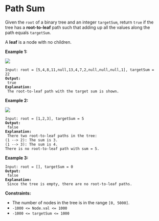 # Path Sum



Given the `root` of a binary tree and an integer `targetSum`, return `true` if the tree has a **root-to-leaf** path such that adding up all the values along the path equals `targetSum`.

A **leaf** is a node with no children.

&#x20;

**Example 1:**

![](https://assets.leetcode.com/uploads/2021/01/18/pathsum1.jpg)

<pre><code>Input: root = [5,4,8,11,null,13,4,7,2,null,null,null,1], targetSum = 22
<strong>Output:
</strong> true
<strong>Explanation:
</strong> The root-to-leaf path with the target sum is shown.
</code></pre>

**Example 2:**

![](https://assets.leetcode.com/uploads/2021/01/18/pathsum2.jpg)

<pre><code>Input: root = [1,2,3], targetSum = 5
<strong>Output:
</strong> false
<strong>Explanation:
</strong> There two root-to-leaf paths in the tree:
(1 --> 2): The sum is 3.
(1 --> 3): The sum is 4.
There is no root-to-leaf path with sum = 5.
</code></pre>

**Example 3:**

<pre><code>Input: root = [], targetSum = 0
<strong>Output:
</strong> false
<strong>Explanation:
</strong> Since the tree is empty, there are no root-to-leaf paths.
</code></pre>

&#x20;

**Constraints:**

* The number of nodes in the tree is in the range `[0, 5000]`.
* `-1000 <= Node.val <= 1000`
* `-1000 <= targetSum <= 1000`
